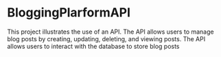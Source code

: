 # BloggingPlarformAPI

This project illustrates the use of an API. 
The API allows users to manage blog posts by creating, updating, deleting, and viewing posts. 
The API allows users to interact with the database to store blog posts
